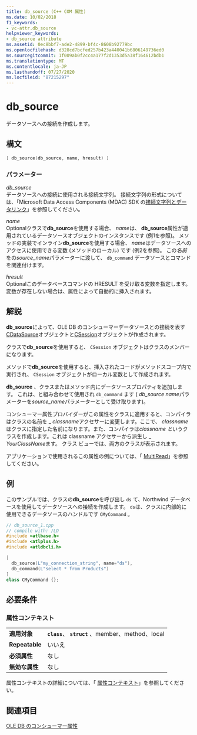 ```yaml
---
title: db_source (C++ COM 属性)
ms.date: 10/02/2018
f1_keywords:
- vc-attr.db_source
helpviewer_keywords:
- db_source attribute
ms.assetid: 0ec8bbf7-ade2-4899-bf4c-8608b92779bc
ms.openlocfilehash: d328cd7bcfed257b423a440041b6806149736ed0
ms.sourcegitcommit: 1f009ab0f2cc4a177f2d1353d5a38f164612bdb1
ms.translationtype: MT
ms.contentlocale: ja-JP
ms.lasthandoff: 07/27/2020
ms.locfileid: "87215297"
---
```

# <a name="db_source"></a>db_source

データソースへの接続を作成します。

## <a name="syntax"></a>構文

```cpp
[ db_source(db_source, name, hresult) ]
```

### <a name="parameters"></a>パラメーター

*db_source*<br/>
データソースへの接続に使用される接続文字列。 接続文字列の形式については、「Microsoft Data Access Components (MDAC) SDK の[接続文字列とデータリンク](/previous-versions/windows/desktop/ms718376(v=vs.85))」を参照してください。

*name*<br/>
Optionalクラスで**db_source**を使用する場合、 *name*は、 **db_source**属性が適用されているデータソースオブジェクトのインスタンスです (例1を参照)。 メソッドの実装でインライン**db_source**を使用する場合、 *name*はデータソースへのアクセスに使用できる変数 (メソッドのローカル) です (例2を参照)。 この*名前*をの*source_name*パラメーターに渡して、 `db_command` データソースとコマンドを関連付けます。

*hresult*<br/>
Optionalこのデータベースコマンドの HRESULT を受け取る変数を指定します。 変数が存在しない場合は、属性によって自動的に挿入されます。

## <a name="remarks"></a>解説

**db_source**によって、OLE DB のコンシューマーデータソースとの接続を表す[CDataSource](../../data/oledb/cdatasource-class.md)オブジェクトと[CSession](../../data/oledb/csession-class.md)オブジェクトが作成されます。

クラスで**db_source**を使用すると、 `CSession` オブジェクトはクラスのメンバーになります。

メソッドで**db_source**を使用すると、挿入されたコードがメソッドスコープ内で実行され、 `CSession` オブジェクトがローカル変数として作成されます。

**db_source** 、クラスまたはメソッド内にデータソースプロパティを追加します。 これは、と組み合わせて使用され `db_command` ます ( *db_source* *name*パラメーターを*source_name*パラメーターとして受け取ります)。

コンシューマー属性プロバイダーがこの属性をクラスに適用すると、コンパイラはクラスの名前を \_ *classname*アクセサーに変更します。ここで、 *classname*はクラスに指定した名前になります。また、コンパイラは*classname と*いうクラスを作成します。これは classname アクセサーから派生し \_ *YourClassName*ます。  クラス ビューでは、両方のクラスが表示されます。

アプリケーションで使用されるこの属性の例については、「 [MultiRead](https://github.com/Microsoft/VCSamples/tree/master/VC2010Samples/ATL/OLEDB/Consumer)」を参照してください。

## <a name="example"></a>例

このサンプルでは、クラスの**db_source**を呼び出し `ds` て、Northwind データベースを使用してデータソースへの接続を作成します。 `ds`は、クラスに内部的に使用できるデータソースのハンドルです `CMyCommand` 。

```cpp
// db_source_1.cpp
// compile with: /LD
#include <atlbase.h>
#include <atlplus.h>
#include <atldbcli.h>

[
  db_source(L"my_connection_string", name="ds"),
  db_command(L"select * from Products")
]
class CMyCommand {};
```

## <a name="requirements"></a>必要条件

### <a name="attribute-context"></a>属性コンテキスト

|||
|-|-|
|**適用対象**|**`class`**、 **`struct`** 、member、method、local|
|**Repeatable**|いいえ|
|**必須属性**|なし|
|**無効な属性**|なし|

属性コンテキストの詳細については、「 [属性コンテキスト](cpp-attributes-com-net.md#contexts)」を参照してください。

## <a name="see-also"></a>関連項目

[OLE DB のコンシューマー属性](ole-db-consumer-attributes.md)
